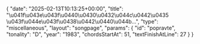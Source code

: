 {
    "date": "2025-02-13T10:13:25+00:00",
    "title": "\u041f\u043e\u043f\u0440\u0430\u0432\u044c\u0442\u0435 \u043f\u044e\u043f\u0438\u0442\u0440\u044b...",
    "type": "miscellaneous",
    "layout": "songpage",
    "params": {
        "id": "popravte",
        "tonality": "D",
        "year": "1983",
        "chordsStartAt": 51,
        "textFinishAtLine": 27
    }
}